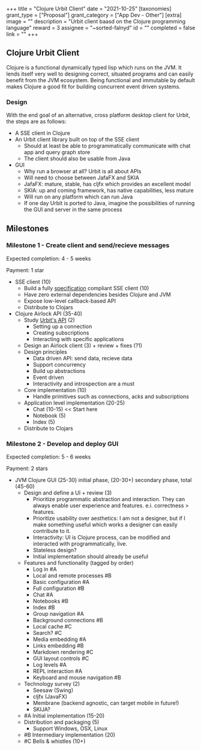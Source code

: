 +++
title = "Clojure Urbit Client"
date = "2021-10-25"
[taxonomies]
grant_type = ["Proposal"]
grant_category = ["App Dev - Other"]
[extra]
image = ""
description = "Urbit client baasd on the Clojure programming language"
reward = 3
assignee = "~sorted-falnyd"
id = ""
completed = false
link = ""
+++

## Clojure Urbit Client

Clojure is a functional dynamically typed lisp which runs on the JVM. It lends itself very well to designing correct, situated programs and can easily benefit from the JVM ecosystem. Being functional and immutable by default makes Clojure a good fit for building concurrent event driven systems.

### Design

With the end goal of an alternative, cross platform desktop client for Urbit, the steps are as follows:

- A SSE client in Clojure
- An Urbit client library built on top of the SSE client
  - Should at least be able to programmatically communicate with chat app and query graph store
  - The client should also be usable from Java
- GUI
  - Why run a browser at all? Urbit is all about APIs
  - Will need to choose between JafaFX and SKIA
  - JafaFX: mature, stable, has cljfx which provides an excellent model
  - SKIA: up and coming framework, has native capabilities, less mature
  - Will run on any platform which can run Java
  - If one day Urbit is ported to Java, imagine the possibilities of running the GUI and server in the same process

## Milestones

### Milestone 1 - Create client and send/recieve messages

Expected completion: 4 - 5 weeks

Payment: 1 star

- SSE client (10)
  - Build a fully [specification](https://html.spec.whatwg.org/multipage/server-sent-events.html) compliant SSE client (10)
  - Have zero external dependencies besides Clojure and JVM
  - Expose low-level callback-based API
  - Distribute to Clojars
- Clojure Airlock API (35-40)
  - Study [Urbit's API](https://urbit.org/docs/arvo/eyre/external-api-ref) (2)
    - Setting up a connection
    - Creating subscriptions
    - Interacting with specific applications
  - Design an Airlock client (3) + review + fixes (?1)
  - Design principles
    - Data driven API: send data, recieve data
    - Support concurrency
    - Build up abstractions
    - Event driven
    - Interactivity and introspection are a must
  - Core implementation (10)
    - Handle primitives such as connections, acks and subscriptions
  - Application level implementation (20-25)
    - Chat (10-15) << Start here
    - Notebook (5)
    - Index (5)
  - Distribute to Clojars

### Milestone 2 - Develop and deploy GUI

Expected completion: 5 - 6 weeks

Payment: 2 stars

- JVM Clojure GUI (25-30) initial phase, (20-30+) secondary phase, total (45-60)
  - Design and define a UI + review (3)
    - Prioritize programmatic abstraction and interaction. They can always enable user experience and features. e.i. correctness > features.
    - Prioritize usability over aesthetics: I am not a designer, but if I make something useful which works a designer can easily contribute to it.
    - Interactivity: UI is Clojure process, can be modified and interacted with programmatically, live.
    - Stateless design?
    - Initial implementation should already be useful
  - Features and functionality (tagged by order)
    - Log in #A
    - Local and remote processes #B
    - Basic configuration #A
    - Full configuration #B
    - Chat #A
    - Notebooks #B
    - Index #B
    - Group navigation #A
    - Background connections #B
    - Local cache #C
    - Search? #C
    - Media embedding #A
    - Links embedding #B
    - Markdown rendering #C
    - GUI layout controls #C
    - Log levels #A
    - REPL interaction #A
    - Keyboard and mouse navigation #B
  - Technology survey (2)
    - Seesaw (Swing)
    - cljfx (JavaFX)
    - Membrane (backend agnostic, can target mobile in future!)
    - SKIJA?
  - #A Initial implementation (15-20)
  - Distribution and packaging (5)
    - Support Windows, OSX, Linux
  - #B Intermediary implementation (20)
  - #C Bells & whistles (10+)
